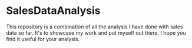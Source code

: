 # SalesDataAnalysis

This repository is a combination of all the analysis I have done with sales data so far.
It's to showcase my work and put myself out there. I hope you find it useful for your analysis.
